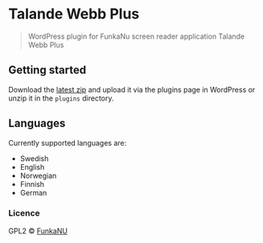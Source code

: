 # Talande Webb Plus

> WordPress plugin for FunkaNu screen reader application Talande Webb Plus

## Getting started

Download the [latest zip](https://github.com/johnie/talandewebb/archive/master.zip) and upload it via the plugins page in WordPress or unzip it in the `plugins` directory.

## Languages

Currently supported languages are:

* Swedish
* English
* Norwegian
* Finnish
* German

### Licence

GPL2 © [FunkaNU](http://www.funkanu.com/)
